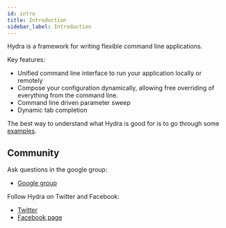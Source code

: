 ```yaml
---
id: intro
title: Introduction
sidebar_label: Introduction
---
```

Hydra is a framework for writing flexible command line applications.

Key features:
* Unified command line interface to run your application locally or remotely
* Compose your configuration dynamically, allowing free overriding of everything from the command line.
* Command line driven parameter sweep
* Dynamic tab completion

The best way to understand what Hydra is good for is to go through some [examples](examples/minimal).

## Community
Ask questions in the google group:
* [Google group](https://groups.google.com/forum/#!forum/hydra_cli)

Follow Hydra on Twitter and Facebook:
* [Twitter](https://twitter.com/hydra_cli)
* [Facebook page](https://www.facebook.com/Hydra-CLI-101919107877022)
